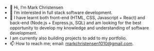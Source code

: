 - 👋 Hi, I’m Mark Christensen
- 👀 I’m interested in full stack software development. 
- 🌱 I have learnt both front-end (HTML, CSS, Javascript + React) and back-end (Node.js + Express.js, SQL) 
and am looking for the best opportunity to develop my knowledge and understanding of software development.
- I am currently also building projects to add to my portfolio.
- 📫 How to reach me; email: markchristensen1010@gmail.com.

<!---
Zipeth1010/Zipeth1010 is a ✨ special ✨ repository because its `README.md` (this file) appears on your GitHub profile.
You can click the Preview link to take a look at your changes.
--->
